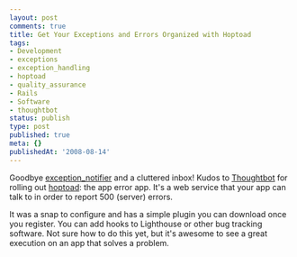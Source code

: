 ```yaml
---
layout: post
comments: true
title: Get Your Exceptions and Errors Organized with Hoptoad
tags:
- Development
- exceptions
- exception_handling
- hoptoad
- quality_assurance
- Rails
- Software
- thoughtbot
status: publish
type: post
published: true
meta: {}
publishedAt: '2008-08-14'
---
```


Goodbye [exception_notifier](http://github.com/rails/exception_notification/tree/master) and a cluttered inbox! Kudos to [Thoughtbot](http://www.thoughtbot.com) for rolling out [hoptoad](http://www.hoptoadapp.com): the app error app. It's a web service that your app can talk to in order to report 500 (server) errors.

It was a snap to configure and has a simple plugin you can download once you register. You can add hooks to Lighthouse or other bug tracking software. Not sure how to do this yet, but it's awesome to see a great execution on an app that solves a problem.
  
